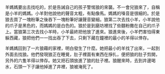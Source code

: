 羊媽媽要出去找吃的，於是告誡自己的孩子警惕狼的來襲。不一會兒狼來了，自稱是小羊的媽媽。小羊對他說他的聲音太粗，有點像馬。媽媽的嗓音是很細的。於是狼去買了一塊粉筆之後吞下一塊粉筆好讓聲音變細。狼第二次去找小羊，小羊說他的爪子是黑色的，而媽媽的是白色的。狼於是到磨坊裡找了些麵粉撒在自己的爪子上。當狼第三次去找小羊時，小羊最終把他放了進來。狼進來後，小羊們害怕得東躲西藏，狼把他們一一找出吞了下去，只剩下藏在鐘裡的最小的羊得以倖存。

羊媽媽回到了一片狼藉的家裡，明白發生了什麼。她把最小的羊找了出來，一起到外面去找狼。他們發現狼正在睡覺，肚子裡面有東西在掙扎，便把狼的肚子剪開，另外的六隻羊得以倖存。她又把石頭放進了狼的肚子裡。狼醒來時，去到井邊喝水，石頭一下子讓他掉進了井裡，狼被淹死了。

